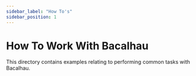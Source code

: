 ```yaml
---
sidebar_label: "How To's"
sidebar_position: 1
---
```

# How To Work With Bacalhau

This directory contains examples relating to performing common tasks with Bacalhau.




